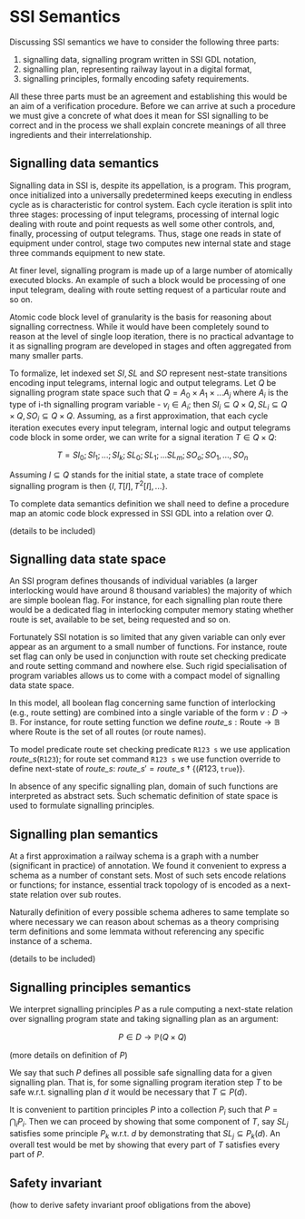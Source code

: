 # SSI Semantics

Discussing SSI semantics we have to consider the following 
three parts:
	
1. signalling data, signalling program written in SSI GDL notation,
2. signalling plan, representing railway layout in a digital format,
3. signalling principles, formally encoding safety requirements.

All these three parts must be an agreement and establishing this would be an aim of a verification procedure. Before we can arrive at such a procedure we must give a concrete of what does it mean for SSI signalling to be correct and in the process we shall explain concrete meanings of all three ingredients and their interrelationship.


## Signalling data semantics

Signalling data in SSI is, despite its appellation, is a program. This program, once initialized into a universally predetermined keeps executing in endless cycle as is characteristic for control system. Each cycle iteration is split into three stages: processing of input telegrams, processing of internal logic dealing with route and point requests as well some other controls, and, finally, processing of output telegrams. Thus, stage one reads in state of equipment under control, stage two computes new internal state and stage three commands equipment to new state. 

At finer level, signalling program is made up of a large number of atomically executed blocks. An example of such a block would be processing of one input telegram, dealing with route setting request of a particular route and so on. 

Atomic code block level of granularity is the basis for reasoning about signalling correctness. While it would have been completely sound to reason at the level of single loop iteration, there is no practical advantage to it as signalling program are developed in stages and often aggregated from many smaller parts.

To formalize, let indexed set $SI, SL$ and $SO$ represent nest-state transitions encoding input telegrams, internal logic and output telegrams. Let $Q$ be signalling program state space such that $Q=A_0 \times A_1 \times ... A_j$ where $A_i$ is the type of i-th signalling program variable - $v_i \in A_i$; then $SI_i \subseteq Q \times Q, SL_i \subseteq Q \times Q, SO_i \subseteq Q \times Q$. Assuming, as a first approximation, that each cycle iteration executes every input telegram, internal logic and output telegrams code block in some order, we can write for a signal iteration $T \in Q \times Q$:

$$
T = SI_0 ; SI_1; ... ; SI_k ; SL_0; SL_1; ... SL_m; SO_o; SO_1, ..., SO_n
$$

Assuming $I \subseteq Q$ stands for the initial state, a state trace of complete signalling program is then $\{I, T[I], T^2[I], ... \}$.

To complete data semantics definition we shall need to define a procedure map an atomic code block expressed in SSI GDL into a relation over $Q$.

(details to be included)

## Signalling data state space

An SSI program defines thousands of individual variables (a larger interlocking would have around 8 thousand variables) the majority of which are simple boolean flag. For instance, for each signalling plan route there would be a dedicated flag in interlocking computer memory stating whether route is set, available to be set, being requested and so on. 

Fortunately SSI notation is so limited that any given variable can only ever appear as an argument to a small number of functions. For instance, route set flag can only be used in conjunction with route set checking predicate and route setting command and nowhere else. Such rigid specialisation of program variables allows us to come with a compact model of signalling data state space. 

In this model, all boolean flag concerning same function of interlocking (e.g., route setting) are combined into a single variable of the form $v: D \rightarrow \mathbb{B}$. For instance, for route setting function we define $\mathit{route\_s}: \mathsf{Route} \rightarrow \mathbb{B}$ where $\mathsf{Route}$ is the set of all routes (or route names). 

To model predicate route set checking predicate `R123 s` we use application $\mathit{route\_s}(\mathtt{R123})$; for route set command `R123 s` we use function override to define next-state of $\mathit{route\_s}$:  $\mathit{route\_s}' = \mathit{route\_s} \dagger \{(R123, \mathtt{true}) \}$.

In absence of any specific signalling plan, domain of such functions are interpreted as abstract sets. Such schematic definition of state space is used to formulate signalling principles.

## Signalling plan semantics

At a first approximation a railway schema is a graph with a number (significant in practice) of annotation. We found it convenient to express a schema as a number of constant sets. Most of such sets encode relations or functions; for instance, essential track topology of is encoded as a next-state relation over sub routes. 

 Naturally definition of every possible schema adheres to same template so where necessary we can reason about schemas as a theory comprising term definitions and some lemmata without referencing any specific instance of a schema.

(details to be included)

## Signalling principles semantics


We interpret signalling principles $P$ as a rule computing a next-state relation over signalling program state and taking signalling plan as an argument:

$$
P \in D \rightarrow \mathbb{P}(Q \times Q)
$$

(more details on definition of $P$)

We say that such $P$ defines all possible safe signalling data for a given signalling plan. That is, for some signalling program iteration step $T$ to be safe w.r.t. signalling plan $d$ it would be necessary that $T \subseteq P(d)$. 

It is convenient to partition principles $P$ into a collection $P_i$ such that $P = \bigcap_i P_i$. Then we can proceed by showing that some component of $T$, say $SL_j$ satisfies some principle $P_k$ w.r.t. $d$ by demonstrating that $SL_j \subseteq P_k(d)$. An overall test would be met by showing that every part of $T$ satisfies every part of $P$. 


## Safety invariant

(how to derive safety invariant proof obligations from the above)
